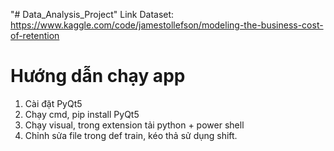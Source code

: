 "# Data_Analysis_Project" 
Link Dataset: https://www.kaggle.com/code/jamestollefson/modeling-the-business-cost-of-retention
# Hướng dẫn chạy app
1. Cài đặt PyQt5
2. Chạy cmd, pip install PyQt5
3. Chạy visual, trong extension tải python + power shell
4. Chỉnh sửa file trong def train, kéo thả sử dụng shift.
